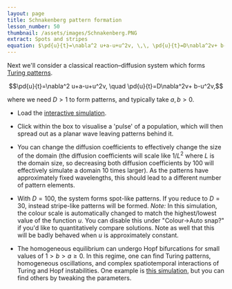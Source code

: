 ```yaml
---
layout: page
title: Schnakenberg pattern formation
lesson_number: 50
thumbnail: /assets/images/Schnakenberg.PNG
extract: Spots and stripes
equation: $\pd{u}{t}=\nabla^2 u+a-u+u^2v, \,\, \pd{u}{t}=D\nabla^2v+ b-u^2v,$
---
```

Next we'll consider a classical reaction–diffusion system which forms [Turing patterns](https://en.wikipedia.org/wiki/Turing_pattern). 

$$\pd{u}{t}=\nabla^2 u+a-u+u^2v, \quad \pd{u}{t}=D\nabla^2v+ b-u^2v,$$

where we need $D>1$ to form patterns, and typically take $a,b>0$.

* Load the [interactive simulation](/sim/?preset=Schnakenberg). 

* Click within the box to visualise a 'pulse' of a population, which will then spread out as a planar wave leaving patterns behind it. 

* You can change the diffusion coefficients to effectively change the size of the domain (the diffusion coefficients will scale like $1/L^2$ where $L$ is the domain size, so decreasing both diffusion coefficients by $100$ will effectively simulate a domain $10$ times larger). As the patterns have approximately fixed wavelengths, this should lead to a different number of pattern elements.

* With $D=100$, the system forms spot-like patterns. If you reduce to $D=30$, instead stripe-like patterns will be formed. *Note:* In this simulation, the colour scale is automatically changed to match the highest/lowest value of the function $u$. You can disable this under "Colour->Auto snap?" if you'd like to quantitatively compare solutions. Note as well that this will be badly behaved when $u$ is approximately constant.

* The homogeneous equilibrium can undergo Hopf bifurcations for small values of $1 > b > a \geq 0$. In this regime, one can find Turing patterns, homogeneous oscillations, and complex spatiotemporal interactions of Turing and Hopf instabilities. One example is [this simulation](/sim/?preset=SchnakenbergHopf), but you can find others by tweaking the parameters.
